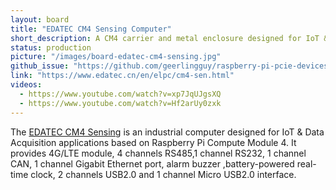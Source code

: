 ```yaml
---
layout: board
title: "EDATEC CM4 Sensing Computer"
short_description: A CM4 carrier and metal enclosure designed for IoT & Data Acquisition with a number of interface options.
status: production
picture: "/images/board-edatec-cm4-sensing.jpg"
github_issue: "https://github.com/geerlingguy/raspberry-pi-pcie-devices/issues/500"
link: "https://www.edatec.cn/en/elpc/cm4-sen.html"
videos:
  - https://www.youtube.com/watch?v=xp7JqUJgsXQ
  - https://www.youtube.com/watch?v=Hf2arUy0zxk
---
```

The [EDATEC CM4 Sensing](https://www.edatec.cn/en/elpc/cm4-sen.html)  is an industrial computer designed for IoT & Data Acquisition  applications based on Raspberry Pi Compute Module 4. It provides 4G/LTE module, 4 channels RS485,1 channel RS232, 1 channel CAN, 1 channel Gigabit Ethernet port, alarm buzzer ,battery-powered real-time clock, 2 channels USB2.0 and 1 channel Micro USB2.0 interface. 
